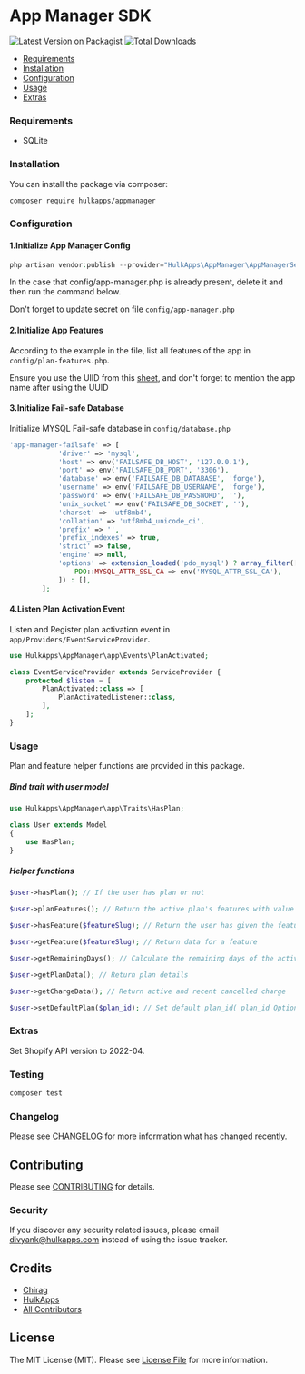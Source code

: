 # App Manager SDK

[![Latest Version on Packagist](https://img.shields.io/packagist/v/hulkapps/appmanager.svg?style=flat-square)](https://packagist.org/packages/hulkapps/appmanager)
[![Total Downloads](https://img.shields.io/packagist/dt/hulkapps/appmanager.svg?style=flat-square)](https://packagist.org/packages/hulkapps/appmanager)

[//]: # (This is where your description should go. Try and limit it to a paragraph or two, and maybe throw in a mention of what PSRs you support to avoid any confusion with users and contributors.)

* [Requirements](#step1)
* [Installation](#step2)
* [Configuration](#step3)
* [Usage](#step4)
* [Extras](#step5)

<a name="step1"></a>
### Requirements
* SQLite

<a name="step2"></a>
### Installation

You can install the package via composer:

```bash
composer require hulkapps/appmanager
```

<a name="step3"></a>
### Configuration

#### 1.Initialize App Manager Config
```php
php artisan vendor:publish --provider="HulkApps\AppManager\AppManagerServiceProvider"
```

In the case that config/app-manager.php is already present, delete it and then run the command below.

Don't forget to update secret on file `config/app-manager.php`

#### 2.Initialize App Features
According to the example in the file, list all features of the app in `config/plan-features.php`.

Ensure you use the UIID from this <a href="https://docs.google.com/spreadsheets/d/1cw2nSKxAHTGn4Cfa98RNdtfHT3zdtwu9bQD7s7hErXc/edit#gid=0">sheet</a>, and don't forget to mention the app name after using the UUID

#### 3.Initialize Fail-safe Database
Initialize MYSQL Fail-safe database in `config/database.php` 
```php
'app-manager-failsafe' => [
			'driver' => 'mysql',
			'host' => env('FAILSAFE_DB_HOST', '127.0.0.1'),
			'port' => env('FAILSAFE_DB_PORT', '3306'),
			'database' => env('FAILSAFE_DB_DATABASE', 'forge'),
			'username' => env('FAILSAFE_DB_USERNAME', 'forge'),
			'password' => env('FAILSAFE_DB_PASSWORD', ''),
			'unix_socket' => env('FAILSAFE_DB_SOCKET', ''),
			'charset' => 'utf8mb4',
			'collation' => 'utf8mb4_unicode_ci',
			'prefix' => '',
			'prefix_indexes' => true,
			'strict' => false,
			'engine' => null,
			'options' => extension_loaded('pdo_mysql') ? array_filter([
				PDO::MYSQL_ATTR_SSL_CA => env('MYSQL_ATTR_SSL_CA'),
			]) : [],
		];
```

#### 4.Listen Plan Activation Event
Listen and Register plan activation event in `app/Providers/EventServiceProvider`.

```php
use HulkApps\AppManager\app\Events\PlanActivated;

class EventServiceProvider extends ServiceProvider {
    protected $listen = [
		PlanActivated::class => [
			PlanActivatedListener::class,
		],
	];
}
``` 

<a name="step4"></a>
### Usage
Plan and feature helper functions are provided in this package.

##### Bind trait with user model
```php
use HulkApps\AppManager\app\Traits\HasPlan;

class User extends Model
{
	use HasPlan;
}
```

##### Helper functions
```php
$user->hasPlan(); // If the user has plan or not

$user->planFeatures(); // Return the active plan's features with value

$user->hasFeature($featureSlug); // Return the user has given the feature or not

$user->getFeature($featureSlug); // Return data for a feature

$user->getRemainingDays(); // Calculate the remaining days of the active plan

$user->getPlanData(); // Return plan details

$user->getChargeData(); // Return active and recent cancelled charge

$user->setDefaultPlan($plan_id); // Set default plan_id( plan_id Optional)
```

<a name="step5"></a>
### Extras
Set Shopify API version to 2022-04.

### Testing

```bash
composer test
```

### Changelog

Please see [CHANGELOG](CHANGELOG.md) for more information what has changed recently.

## Contributing

Please see [CONTRIBUTING](CONTRIBUTING.md) for details.

### Security

If you discover any security related issues, please email divyank@hulkapps.com instead of using the issue tracker.

## Credits

-   [Chirag](https://github.com/chirag-hulkapps)
-   [HulkApps](https://github.com/dv-hulkapps)
-   [All Contributors](../../contributors)

## License

The MIT License (MIT). Please see [License File](LICENSE.md) for more information.